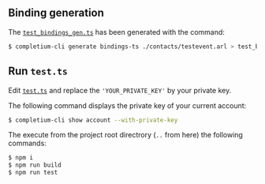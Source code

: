 ## Binding generation

The [`test_bindings_gen.ts`](./test_bindings_gen.ts) has been generated with the command:
```bash
$ completium-cli generate bindings-ts ./contacts/testevent.arl > test_bindings_gen.ts
```

## Run `test.ts`

Edit [`test.ts`](./test.ts) and replace the `'YOUR_PRIVATE_KEY'` by your private key.

The following command displays the private key of your current account:
```bash
$ completium-cli show account --with-private-key
```

The execute from the project root directrory (`..` from here) the following commands:
```bash
$ npm i
$ npm run build
$ npm run test
```